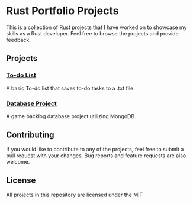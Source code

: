 # Rust Portfolio Projects

This is a collection of Rust projects that I have worked on to showcase my skills as a Rust developer. Feel free to browse the projects and provide feedback.

## Projects

### [To-do List](https://github.com/nuiben/todo)

A basic To-do list that saves to-do tasks to a .txt file.

### [Database Project](https://github.com/rust)

A game backlog database project utilizing MongoDB.

## Contributing

If you would like to contribute to any of the projects, feel free to submit a pull request with your changes. Bug reports and feature requests are also welcome.

## License

All projects in this repository are licensed under the MIT
